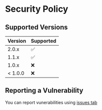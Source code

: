 # Security Policy

## Supported Versions

| Version | Supported          |
| ------- | ------------------ |
| 2.0.x   | :white_check_mark: |
| 1.1.x   | :white_check_mark: |
| 1.0.x   | :x:                |
| < 1.0.0 | :x:                |

## Reporting a Vulnerability

You can report vunerabilities using [issues tab](https://github.com/twitchapis/twitch.js/issues)
